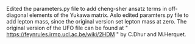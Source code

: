 Edited the parameters.py file to add cheng-sher ansatz terms in off-diagonal elements of the Yukawa matrix. Aslo edited paramters.py file to add lepton mass, since the original version set lepton mass at zero. 
The original version of the UFO file can be found at " https://feynrules.irmp.ucl.ac.be/wiki/2HDM " by C.Dhur and M.Herquet.
